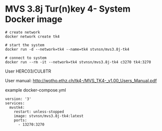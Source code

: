 # MVS 3.8j Tur(n)key 4- System Docker image

```
# create network
docker network create tk4

# start the system
docker run -d --network=tk4 --name=tk4 stvnsn/mvs3.8j-tk4

# connect to system
docker run --rm -it --network=tk4 stvnsn/mvs3.8j-tk4 c3270 tk4:3270
```

User HERC03/CUL8TR

User manual: http://wotho.ethz.ch/tk4-/MVS_TK4-_v1.00_Users_Manual.pdf

example docker-compose.yml
```
version: '3'
services:
  mvstk4:
    restart: unless-stopped
    image: stvnsn/mvs3.8j-tk4:latest
    ports:
      - 13270:3270
```
